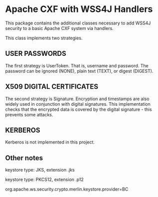 Apache CXF with WSS4J Handlers
==============================

This package contains the additional classes necessary to add WSS4J security to
a basic Apache CXF system via handlers.

This class implements two strategies.

USER PASSWORDS
--------------

The first strategy is UserToken. That is, username and password. The password can be ignored
(NONE), plain text (TEXT), or digest (DIGEST).
 
X509 DIGITAL CERTIFICATES
---------------------

The second strategy is Signature. Encryption and timestamps are also widely used in
conjunction with digital signatures. This implementation checks that the encrypted data
is covered by the digital signature - this prevents some attacks.

KERBEROS
--------

Kerberos is not implemented in this project.


Other notes
-----------

keystore type: JKS, extension .jks

keystore type: PKCS12, extension .p12

org.apache.ws.security.crypto.merlin.keystore.provider=BC
